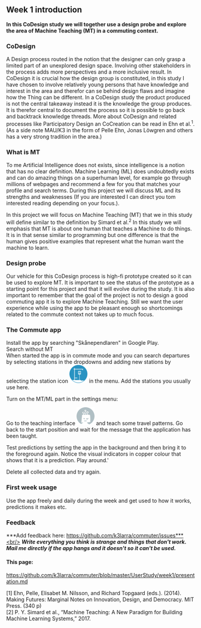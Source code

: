 ## Week 1 introduction
**In this CoDesign study we will together use a design probe and explore the area of Machine Teaching (MT) in a commuting context.**

### CoDesign

A Design process routed in the notion that the designer can only grasp a limited part of an unexplored design space. Involving other stakeholders in the process adds more perspectives and a more inclusive result. In CoDesign it is crucial how the design group is constituted, in this study I have chosen to involve relatively young persons that have knowledge and interest in the area and therefor can se behind design flaws and imagine how the Thing can be different. In a CoDesign study the product produced is not the central takeaway instead it is the knowledge the group produces. It is therefor central to document the process so it is possible to go back and backtrack knowledge threads. More about CoDesign and related processes like Participatory Design an CoCreation can be read in Ehn et al.<sup>1</sup>. (As a side note MAU/K3 in the form of Pelle Ehn, Jonas Löwgren and others has a very strong tradition in the area.)

### What is MT
To me Artificial Intelligence does not exists, since intelligence is a notion that has no clear definition. Machine Learning (ML) does undoubtedly exists and can do amazing things on a superhuman level, for example go through millions of webpages and recommend a few for you that matches your profile and search terms. During this project we will discuss ML and its strengths and weaknesses (If you are interested I can direct you tom interested reading depending on your focus.).

In this project we will focus on Machine Teaching (MT) that we in this study will define similar to the definition by Simard et al.<sup>2</sup> In this study we will emphasis that MT is about one human that teaches a Machine to do things. It is in that sense similar to programming but one difference is that the human gives positive examples that represent what the human want the machine to learn.

### Design probe
Our vehicle for this CoDesign process is high-fi prototype created so it can be used to explore MT. It is important to see the status of the prototype as a starting point for this project and that it will evolve during the study. It is also important to remember that the goal of the project is not to design a good commuting app it is to explore Machine Teaching. Still we want the user experience while using the app to be pleasant enough so shortcomings related to the commute context not takes up to much focus.

### The Commute app
Install the app by searching "Skånependlaren" in Google Play.\
Search without MT\
When started the app is in commute mode and you can search departures by selecting stations in the dropdowns and adding new stations by selecting the station icon ![](station_blue_2.png) in the menu. Add the stations you usually use here.

Turn on the MT/ML part in the settings menu:

Go to the teaching interface ![](ai_head_hollow.png) and teach some travel patterns. Go back to the start position and wait for the message that the application has been taught.

Test predictions by setting the app in the background and then bring it to the foreground again. Notice the visual indicators in copper colour that shows that it is a prediction. Play around.'

Delete all collected data and try again.

### First week usage
Use the app freely and daily during the week and get used to how it works, predictions it makes etc.

### Feedback

***Add feedback here:
https://github.com/k3larra/commuter/issues***<br/>
***Write everything you think is strange and things that don't work.***<br/>
***Mail me directly if the app hangs and it doesn't so it can't be used.***


#### This page:
https://github.com/k3larra/commuter/blob/master/UserStudy/week1/presentation.md

[1] Ehn, Pelle, Elisabet M. Nilsson, and Richard Topgaard (eds.). (2014). Making Futures: Marginal Notes on Innovation, Design, and Democracy. MIT Press. (340 p)<br/>
[2] P. Y. Simard et al., “Machine Teaching: A New Paradigm for Building Machine Learning Systems,” 2017.
